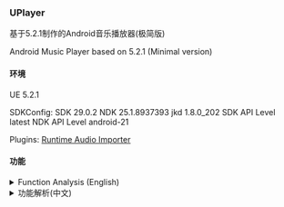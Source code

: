 ### UPlayer

基于5.2.1制作的Android音乐播放器(极简版) 

Android Music Player based on 5.2.1 (Minimal version)

#### 环境

UE 5.2.1

SDKConfig:
SDK 29.0.2
NDK 25.1.8937393
jkd 1.8.0_202
SDK API Level latest
NDK API Level android-21

Plugins:
[Runtime Audio Importer](https://github.com/gtreshchev/RuntimeAudioImporter)

#### 功能

<details>
<summary>Function Analysis (English)</summary>
<pre><code>
Purple square: Click to read the clipboard music path
White square: purple path after clicking the folder details, click after expanding the folder
Song name list: Click to play the song
White square next to the list of song names: Delete the song (note that the local music file will also be deleted)
Bottom blue square: Used to pause the currently playing song
</code></pre>
</details>

<details>
<summary>功能解析(中文)</summary>
<pre><code>
紫色方块:点击后读取剪切板音乐路径
白色方块:紫色路径点击后的文件夹详情,点击后展开文件夹
歌曲名字列表:点击后播放歌曲
歌曲名字列表旁的白色方块:删除该歌曲(注意本地音乐文件也会删除)
下方蓝色方块:用于暂停当前播放的歌曲
</code></pre>
</details>